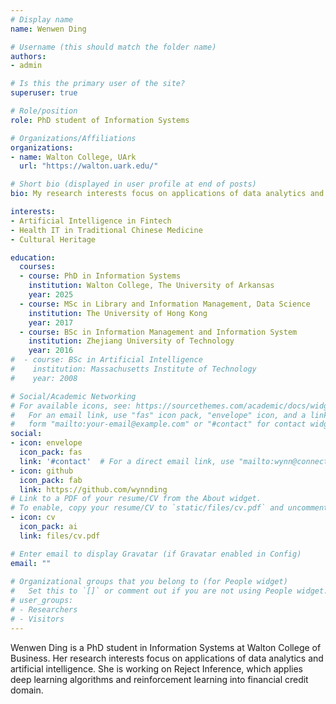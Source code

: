 ```yaml
---
# Display name
name: Wenwen Ding

# Username (this should match the folder name)
authors:
- admin

# Is this the primary user of the site?
superuser: true

# Role/position
role: PhD student of Information Systems

# Organizations/Affiliations
organizations:
- name: Walton College, UArk
  url: "https://walton.uark.edu/"

# Short bio (displayed in user profile at end of posts)
bio: My research interests focus on applications of data analytics and artificial intelligence.

interests:
- Artificial Intelligence in Fintech
- Health IT in Traditional Chinese Medicine
- Cultural Heritage

education:
  courses:
  - course: PhD in Information Systems
    institution: Walton College, The University of Arkansas
    year: 2025
  - course: MSc in Library and Information Management, Data Science
    institution: The University of Hong Kong
    year: 2017
  - course: BSc in Information Management and Information System
    institution: Zhejiang University of Technology
    year: 2016
#  - course: BSc in Artificial Intelligence
#    institution: Massachusetts Institute of Technology
#    year: 2008

# Social/Academic Networking
# For available icons, see: https://sourcethemes.com/academic/docs/widgets/#icons
#   For an email link, use "fas" icon pack, "envelope" icon, and a link in the
#   form "mailto:your-email@example.com" or "#contact" for contact widget.
social:
- icon: envelope
  icon_pack: fas
  link: '#contact'  # For a direct email link, use "mailto:wynn@connect.hku.hk".
- icon: github
  icon_pack: fab
  link: https://github.com/wynnding
# Link to a PDF of your resume/CV from the About widget.
# To enable, copy your resume/CV to `static/files/cv.pdf` and uncomment the lines below.  
- icon: cv
  icon_pack: ai
  link: files/cv.pdf

# Enter email to display Gravatar (if Gravatar enabled in Config)
email: ""
  
# Organizational groups that you belong to (for People widget)
#   Set this to `[]` or comment out if you are not using People widget.  
# user_groups:
# - Researchers
# - Visitors
---
```


Wenwen Ding is a PhD student in Information Systems at Walton College of Business. Her research interests focus on applications of data analytics and artificial intelligence. She is working on Reject Inference, which applies deep learning algorithms and reinforcement learning into financial credit domain.

